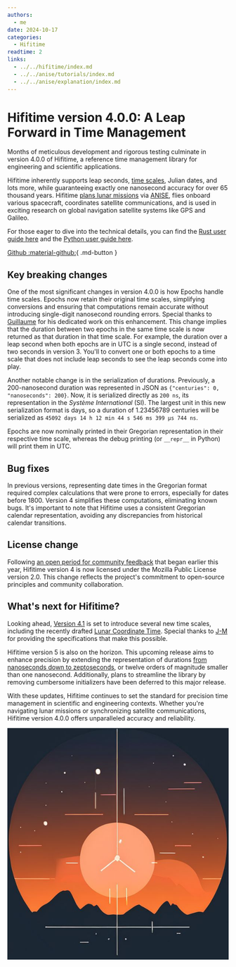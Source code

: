 ```yaml
---
authors:
  - me
date: 2024-10-17
categories:
  - Hifitime
readtime: 2
links:
  - ../../hifitime/index.md
  - ../../anise/tutorials/index.md
  - ../../anise/explanation/index.md
---
```


# Hifitime version 4.0.0: A Leap Forward in Time Management

Months of meticulous development and rigorous testing culminate in version 4.0.0 of Hifitime, a reference time management library for engineering and scientific applications.

Hifitime inherently supports leap seconds, [time scales](/hifitime/#time-scales), Julian dates, and lots more, while guaranteeing exactly one nanosecond accuracy for over 65 thousand years. Hifitime [plans lunar missions](https://fireflyspace.com/missions/blue-ghost-mission-1/) via [ANISE](/anise/), flies onboard various spacecraft, coordinates satellite communications, and is used in exciting research on global navigation satellite systems like GPS and Galileo.

For those eager to dive into the technical details, you can find the [Rust user guide here](/hifitime/rust/) and the [Python user guide here](/hifitime/python/).

[Github :material-github:](https://github.com/nyx-space/hifitime){ .md-button } 

## Key breaking changes

One of the most significant changes in version 4.0.0 is how Epochs handle time scales. Epochs now retain their original time scales, simplifying conversions and ensuring that computations remain accurate without introducing single-digit nanosecond rounding errors. Special thanks to [Guillaume](https://github.com/gwbres) for his dedicated work on this enhancement. This change implies that the duration between two epochs in the same time scale is now returned as that duration in that time scale. For example, the duration over a leap second when both epochs are in UTC is a single second, instead of two seconds in version 3. You'll to convert one or both epochs to a time scale that does not include leap seconds to see the leap seconds come into play.

Another notable change is in the serialization of durations. Previously, a 200-nanosecond duration was represented in JSON as `{"centuries": 0, "nanoseconds": 200}`. Now, it is serialized directly as `200 ns`, its representation in the _Système International_ (SI). The largest unit in this new serialization format is days, so a duration of 1.23456789 centuries will be serialized as `45092 days 14 h 12 min 44 s 546 ms 399 μs 744 ns`.

Epochs are now nominally printed in their Gregorian representation in their respective time scale, whereas the debug printing (or `__repr__` in Python) will print them in UTC.

## Bug fixes

In previous versions, representing date times in the Gregorian format required complex calculations that were prone to errors, especially for dates before 1800. Version 4 simplifies these computations, eliminating known bugs. It's important to note that Hifitime uses a consistent Gregorian calendar representation, avoiding any discrepancies from historical calendar transitions.

## License change

Following [an open period for community feedback](https://github.com/nyx-space/hifitime/discussions/274) that began earlier this year, Hifitime version 4 is now licensed under the Mozilla Public License version 2.0. This change reflects the project's commitment to open-source principles and community collaboration.

## What's next for Hifitime?

Looking ahead, [Version 4.1](https://github.com/nyx-space/hifitime/milestone/17) is set to introduce several new time scales, including the recently drafted [Lunar Coordinate Time](https://github.com/nyx-space/hifitime/issues/291). Special thanks to [J-M](https://github.com/jmfriedt) for providing the specifications that make this possible.

Hifitime version 5 is also on the horizon. This upcoming release aims to enhance precision by extending the representation of durations [from nanoseconds down to zeptoseconds](https://github.com/nyx-space/hifitime/issues/186), or twelve orders of magnitude smaller than one nanosecond. Additionally, plans to streamline the library by removing cumbersome initializers have been deferred to this major release.

With these updates, Hifitime continues to set the standard for precision time management in scientific and engineering contexts. Whether you're navigating lunar missions or synchronizing satellite communications, Hifitime version 4.0.0 offers unparalleled accuracy and reliability.

![blog-post-image](../../assets/hifitime.jpg)
